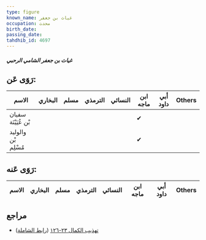 ```yaml
---
type: figure
known_name: غياث بن جعفر
occupation: محدث
birth_date:
passing_date:
tahdhib_id: 4697
---
```

##### غياث بن جعفر الشامي الرحبي

## رَوَى عَن:
| الاسم               | البخاري | مسلم | الترمذي | النسائي | ابن ماجه | أبي داود | Others |
| ------------------- | ------- | ---- | ------- | ------- | -------- | -------- | ------ |
| سفيان بْن عُيَيْنَة |         |      |         |         | ✔        |          |        |
| والوليد بْن مُسْلِم |         |      |         |         | ✔        |          |        |
## رَوَى عَنه:
| الاسم | البخاري | مسلم | الترمذي | النسائي | ابن ماجه | أبي داود | Others |
| ----- | ------- | ---- | ------- | ------- | -------- | -------- | ------ |
## مراجع
- [تهذيب الكمال ٢٣-١٢٦](obsidian://open?vault=Tahdhib-al-Kamal&file=Figures/٤٦٩٧-غياث%20بن%20جعفر%20الشامي%20الرحبي) ([رابط الشاملة](https://shamela.ws/book/3722/12013))
